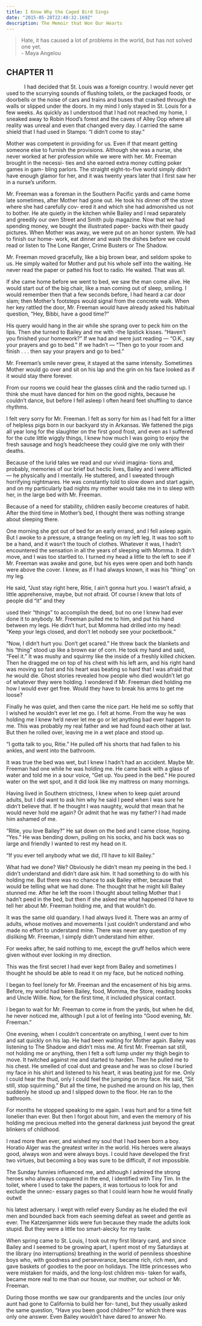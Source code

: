 ```yaml
---
title: I Know Why the Caged Bird Sings
date: "2015-05-28T22:40:32.169Z"
description: The Memoir that Won Our Hearts
---
```

> Hate, it has caused a lot of problems in the world, but has not solved one yet.
> <br/>
>         - Maya Angelou

## CHAPTER 11

&nbsp;&nbsp;&nbsp;&nbsp;&nbsp;&nbsp;&nbsp;&nbsp;&nbsp;&nbsp;&nbsp;&nbsp;I had decided that St. Louis was a foreign country. I would never get used to the scurrying sounds of flushing toilets, or 
the packaged foods, or doorbells or the noise of cars and trains 
and buses that crashed through the walls or slipped under the 
doors. In my mind I only stayed in St. Louis for a few weeks. 
As quickly as I understood that I had not reached my home, I 
sneaked away to Robin Hood’s forest and the caves of Alley 
Oop where all reality was unreal and even that changed every 
day. I carried the same shield that I had used in Stamps: “I 
didn’t come to stay.” 

Mother was competent in providing for us. Even if that 
meant getting someone else to furnish the provisions. 
Although she was a nurse, she never worked at her profession 
while we were with her. Mr. Freeman brought in the necessi- 
ties and she earned extra money cutting poker games in gam- 
bling parlors. The straight eight-to-five world simply didn’t 
have enough glamor for her, and it was twenty years later that 
I first saw her in a nurse’s uniform. 

Mr. Freeman was a foreman in the Southern Pacific yards 
and came home late sometimes, after Mother had gone out. 
He took his dinner off the stove where she had carefully cov- 
ered it and which she had admonished us not to bother. He 
ate quietly in the kitchen while Bailey and I read separately 
and greedily our own Street and Smith pulp magazine. Now 
that we had spending money, we bought the illustrated paper- 
backs with their gaudy pictures. When Mother was away, we 
were put on an honor system. We had to finish our home- 
work, eat dinner and wash the dishes before we could read or 
listen to The Lone Ranger, Crime Busters or The Shadow. 

Mr. Freeman moved gracefully, like a big brown bear, 
and seldom spoke to us. He simply waited for Mother and put 
his whole self into the waiting. He never read the paper or 
patted his foot to radio. He waited. That was all. 

If she came home before we went to bed, we saw the man 
come alive. He would start out of the big chair, like a man 
coming out of sleep, smiling. I would remember then that a 
few seconds before, I had heard a car door slam; then Mother’s 
footsteps would signal from the concrete walk. When her key 
rattled the door, Mr. Freeman would have already asked his 
habitual question, “Hey, Bibbi, have a good time?” 

His query would hang in the air while she sprang over to 
peck him on the lips. Then she turned to Bailey and me with 
-the lipstick kisses. “Haven’t you finished your homework?” 
If we had and were just reading — “O.K., say your prayers 
and go to bed.” If we hadn’t — “Then go to your room and 
finish . . . then say your prayers and go to bed.” 

Mr. Freeman’s smile never grew, it stayed at the same 
intensity. Sometimes Mother would go over and sit on his lap 
and the grin on his face looked as if it would stay there 
forever. 

From our rooms we could hear the glasses clink and the 
radio turned up. I think she must have danced for him on the 
good nights, because he couldn’t dance, but before I fell asleep 
I often heard feet shuffling to dance rhythms. 

I felt very sorry for Mr. Freeman. I felt as sorry for him as I 
had felt for a litter of helpless pigs born in our backyard sty in 
Arkansas. We fattened the pigs all year long for the slaughter 
on the first good frost, and even as I suffered for the cute little 
wiggly things, I knew how much I was going to enjoy the fresh 
sausage and hog’s headcheese they could give me only with 
their deaths. 

Because of the lurid tales we read and our vivid imagina- 
tions and, probably, memories of our brief but hectic lives, 
Bailey and I were afflicted — he physically and I mentally. He 
stuttered, and I sweated through horrifying nightmares. He 
was constantly told to slow down and start again, and on my 
particularly bad nights my mother would take me in to sleep 
with her, in the large bed with Mr. Freeman. 

Because of a need for stability, children easily become 
creatures of habit. After the third time in Mother’s bed, I 
thought there was nothing strange about sleeping there. 

One morning she got out of bed for an early errand, and I 
fell asleep again. But I awoke to a pressure, a strange feeling 
on my left leg. It was too soft to be a hand, and it wasn’t the 
touch of clothes. Whatever it was, I hadn’t encountered the 
sensation in all the years of sleeping with Momma. It didn’t 
move, and I was too startled to. I turned my head a little to the 
left to see if Mr. Freeman was awake and gone, but his eyes 
were open and both hands were above the cover. I knew, as if 
I had always known, it was his “thing” on my leg. 

He said, “Just stay right here, Ritie, I ain’t gonna hurt 
you. I wasn’t afraid, a little apprehensive, maybe, but not 
afraid. Of course I knew that lots of people did “it” and they 



used their “things” to accomplish the deed, but no one I knew 
had ever done it to anybody. Mr. Freeman pulled me to him, 
and put his hand between my legs. He didn’t hurt, but 
Momma had drilled into my head: “Keep your legs closed, 
and don’t let nobody see your pocketbook.” 

“Now, I didn’t hurt you. Don’t get scared.” He threw 
back the blankets and his “thing” stood up like a brown ear of 
corn. He took my hand and said, “Feel it.” It was mushy and 
squirmy like the inside of a freshly killed chicken. Then he 
dragged me on top of his chest with his left arm, and his right 
hand was moving so fast and his heart was beating so hard 
that I was afraid that he would die. Ghost stories revealed 
how people who died wouldn’t let go of whatever they were 
holding. I wondered if Mr. Freeman died holding me how I 
would ever get free. Would they have to break his arms to get 
me loose? 

Finally he was quiet, and then came the nice part. He held 
me so softly that I wished he wouldn’t ever let me go. I felt at 
home. From the way he was holding me I knew he’d never let 
me go or let anything bad ever happen to me. This was 
probably my real father and we had found each other at last. 
But then he rolled over, leaving me in a wet place and stood up. 

“I gotta talk to you, Ritie.” He pulled off his shorts that 
had fallen to his ankles, and went into the bathroom. 

It was true the bed was wet, but I knew I hadn’t had an 
accident. Maybe Mr. Freeman had one while he was holding 
me. He came back with a glass of water and told me in a sour 
voice, “Get up. You peed in the bed.” He poured water on the 
wet spot, and it did look like my mattress on many mornings. 

Having lived in Southern strictness, I knew when to keep 
quiet around adults, but I did want to ask him why he said I 
peed when I was sure he didn’t believe that. If he thought I 
was naughty, would that mean that he would never hold me 
again? Or admit that he was my father? I had made him 
ashamed of me. 

“Ritie, you love Bailey?” He sat down on the bed and I 
came close, hoping. “Yes.” He was bending down, pulling on 
his socks, and his back was so large and friendly I wanted to 
rest my head on it. 

“If you ever tell anybody what we did, I’ll have to kill 
Bailey.” 

What had we done? We? Obviously he didn’t mean my 
peeing in the bed. I didn’t understand and didn’t dare ask 
him. It had something to do with his holding me. But there 
was no chance to ask Bailey either, because that would be 
telling what we had done. The thought that he might kill 
Bailey stunned me. After he left the room I thought about 
telling Mother that I hadn’t peed in the bed, but then if she 
asked me what happened I’d have to tell her about Mr. 
Freeman holding me, and that wouldn’t do. 

It was the same old quandary. I had always lived it. There 
was an army of adults, whose motives and movements I just 
couldn’t understand and who made no effort to understand 
mine. There was never any question of my disliking Mr. 
Freeman, I simply didn’t understand him either. 

For weeks after, he said nothing to me, except the gruff 
hellos which were given without ever looking in my direction. 

This was the first secret I had ever kept from Bailey and 
sometimes I thought he should be able to read it on my face, 
but he noticed nothing. 

I began to feel lonely for Mr. Freeman and the encasement 
of his big arms. Before, my world had been Bailey, food, 
Momma, the Store, reading books and Uncle Willie. Now, for 
the first time, it included physical contact. 

I began to wait for Mr. Freeman to come in from the 
yards, but when he did, he never noticed me, although I put a 
lot of feeling into “Good evening, Mr. Freeman.” 

One evening, when I couldn’t concentrate on anything, I 
went over to him and sat quickly on his lap. He had been 
waiting for Mother again. Bailey was listening to The Shadow 
and didn’t miss me. At first Mr. Freeman sat still, not holding 
me or anything, then I felt a soft lump under my thigh begin 
to move. It twitched against me and started to harden. Then 
he pulled me to his chest. He smelled of coal dust and grease 
and he was so close I buried my face in his shirt and listened to 
his heart, it was beating just for me. Only I could hear the 
thud, only I could feel the jumping on my face. He said, “Sit 
still, stop squirming.” But all the time, he pushed me around 
on his lap, then suddenly he stood up and I slipped down to 
the floor. He ran to the bathroom. 

For months he stopped speaking to me again. I was hurt 
and for a time felt lonelier than ever. But then I forgot about 
him, and even the memory of his holding me precious melted 
into the general darkness just beyond the great blinkers of 
childhood. 

I read more than ever, and wished my soul that I had been 
born a boy. Horatio Alger was the greatest writer in the 
world. His heroes were always good, always won and were 
always boys. I could have developed the first two virtues, but 
becoming a boy was sure to be difficult, if not impossible. 

The Sunday funnies influenced me, and although I 
admired the strong heroes who always conquered in the end, I 
identified with Tiny Tim. In the toilet, where I used to take 
the papers, it was tortuous to look for and exclude the unnec- 
essary pages so that I could learn how he would finally outwit 

his latest adversary. I wept with relief every Sunday as he 
eluded the evil men and bounded back from each seeming 
defeat as sweet and gentle as ever. The Katzenjammer kids 
were fun because they made the adults look stupid. But they 
were a little too smart-alecky for my taste. 

When spring came to St. Louis, I took out my first library 
card, and since Bailey and I seemed to be growing apart, I 
spent most of my Saturdays at the library (no interruptions) 
breathing in the world of penniless shoeshine boys who, with 
goodness and perseverance, became rich, rich men, and gave 
baskets of goodies to the poor on holidays. The little princesses 
who were mistaken for maids, and the long-lost children mis- 
taken for waifs, became more real to me than our house, our 
mother, our school or Mr. Freeman. 

During those months we saw our grandparents and the 
uncles (our only aunt had gone to California to build her for- 
tune), but they usually asked the same question, “Have you 
been good children?” for which there was only one answer. 
Even Bailey wouldn’t have dared to answer No. 